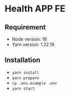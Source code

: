 # Health APP FE

## Requirement

- Node version: 18
- Yarn version: 1.22.19

## Installation

- `yarn install`
- `yarn prepare`
- `cp .env.example .env`
- `yarn start`


